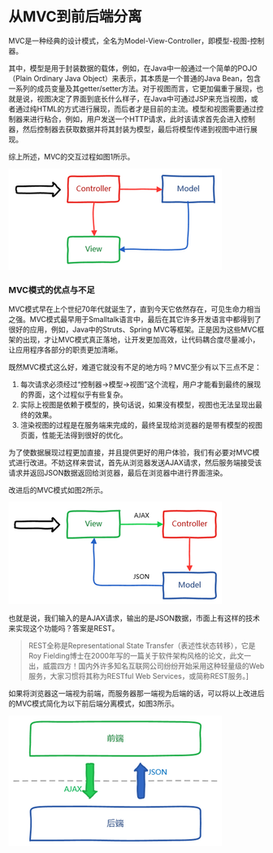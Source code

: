 # 从MVC到前后端分离

​	MVC是一种经典的设计模式，全名为Model-View-Controller，即模型-视图-控制器。

​	其中，模型是用于封装数据的载体，例如，在Java中一般通过一个简单的POJO（Plain Ordinary Java Object）来表示，其本质是一个普通的Java Bean，包含一系列的成员变量及其getter/setter方法。对于视图而言，它更加偏重于展现，也就是说，视图决定了界面到底长什么样子，在Java中可通过JSP来充当视图，或者通过纯HTML的方式进行展现，而后者才是目前的主流。模型和视图需要通过控制器来进行粘合，例如，用户发送一个HTTP请求，此时该请求首先会进入控制器，然后控制器去获取数据并将其封装为模型，最后将模型传递到视图中进行展现。

综上所述，MVC的交互过程如图1所示。

![mvc](../../x-linux/docs/img/mvc.jpg)

### **MVC模式的优点与不足**

​	MVC模式早在上个世纪70年代就诞生了，直到今天它依然存在，可见生命力相当之强。MVC模式最早用于Smalltalk语言中，最后在其它许多开发语言中都得到了很好的应用，例如，Java中的Struts、Spring MVC等框架。正是因为这些MVC框架的出现，才让MVC模式真正落地，让开发更加高效，让代码耦合度尽量减小，让应用程序各部分的职责更加清晰。

既然MVC模式这么好，难道它就没有不足的地方吗？MVC至少有以下三点不足：

1. 每次请求必须经过“控制器->模型->视图”这个流程，用户才能看到最终的展现的界面，这个过程似乎有些复杂。
2. 实际上视图是依赖于模型的，换句话说，如果没有模型，视图也无法呈现出最终的效果。
3. 渲染视图的过程是在服务端来完成的，最终呈现给浏览器的是带有模型的视图页面，性能无法得到很好的优化。

为了使数据展现过程更加直接，并且提供更好的用户体验，我们有必要对MVC模式进行改进。不妨这样来尝试，首先从浏览器发送AJAX请求，然后服务端接受该请求并返回JSON数据返回给浏览器，最后在浏览器中进行界面渲染。

改进后的MVC模式如图2所示。

![img](../../x-linux/docs/img/enhance-mvc.jpg) 

也就是说，我们输入的是AJAX请求，输出的是JSON数据，市面上有这样的技术来实现这个功能吗？答案是REST。

> REST全称是Representational State Transfer（表述性状态转移），它是Roy Fielding博士在2000年写的一篇关于软件架构风格的论文，此文一出，威震四方！国内外许多知名互联网公司纷纷开始采用这种轻量级的Web服务，大家习惯将其称为RESTful Web Services，或简称REST服务。]

如果将浏览器这一端视为前端，而服务器那一端视为后端的话，可以将以上改进后的MVC模式简化为以下前后端分离模式，如图3所示。

![img](../../x-linux/docs/img/f-b-separation.jpg) 



